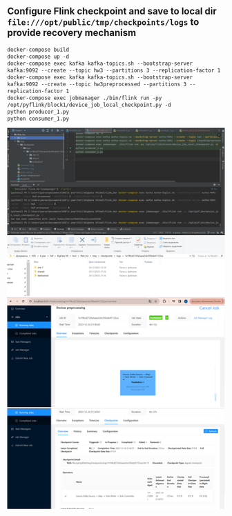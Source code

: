 ## Configure Flink checkpoint and save to local dir `file:///opt/public/tmp/checkpoints/logs` to provide recovery mechanism

```commandline
docker-compose build 
docker-compose up -d 
docker-compose exec kafka kafka-topics.sh --bootstrap-server kafka:9092 --create --topic hw3 --partitions 3 --replication-factor 1
docker-compose exec kafka kafka-topics.sh --bootstrap-server kafka:9092 --create --topic hw3preprocessed --partitions 3 --replication-factor 1
docker-compose exec jobmanager ./bin/flink run -py /opt/pyflink/block1/device_job_local_checkpoint.py -d
python producer_1.py
python consumer_1.py
```
![img.png](local_checkpoint.png)
![img_1.png](local_checkpoint1.png)
![img_2.png](local_checkpoint2.png)
![img_3.png](local_checkpoint3.png)